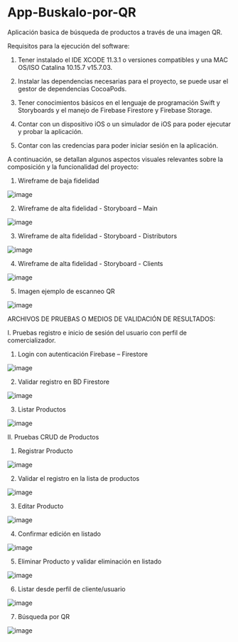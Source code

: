 # App-Buskalo-por-QR
Aplicación basica de búsqueda de productos a través de una imagen QR.

Requisitos para la ejecución del software:

1)	Tener instalado el IDE XCODE 11.3.1 o versiones compatibles y una MAC OS/ISO Catalina 10.15.7 v15.7.03.

2)	Instalar las dependencias necesarias para el proyecto, se puede usar el gestor de dependencias CocoaPods. 

4)	Tener conocimientos básicos en el lenguaje de programación Swift y Storyboards y el manejo de Firebase Firestore y Firebase Storage.

4)	Contar con un dispositivo iOS o un simulador de iOS para poder ejecutar y probar la aplicación.

5)	Contar con las credencias para poder iniciar sesión en la aplicación.


A continuación, se detallan algunos aspectos visuales relevantes sobre la composición y la funcionalidad del proyecto:


1. Wireframe de baja fidelidad

![image](https://user-images.githubusercontent.com/88556496/223900501-fc44f1f2-26f7-401a-b8ac-5484e681b80d.png)

2. Wireframe de alta fidelidad - Storyboard – Main

![image](https://user-images.githubusercontent.com/88556496/223901535-35dd2539-95fb-4ea5-ac06-d6638418d631.png)

3. Wireframe de alta fidelidad - Storyboard - Distributors

 ![image](https://user-images.githubusercontent.com/88556496/223901572-0d890faa-4e66-4db5-ab7b-d71af1d18ac2.png)

4. Wireframe de alta fidelidad - Storyboard - Clients
 
![image](https://user-images.githubusercontent.com/88556496/223901617-ed0ae501-3f9e-4a00-97a1-6e3e9eae1ddb.png)

5. Imagen ejemplo de escanneo QR 

![image](https://user-images.githubusercontent.com/88556496/223901657-803916a2-66b7-48af-afe5-5f5c8c4e4549.png)


ARCHIVOS DE PRUEBAS O MEDIOS DE VALIDACIÓN DE RESULTADOS:

I.	Pruebas registro e inicio de sesión del usuario con perfil de comercializador.

1)	Login con autenticación Firebase – Firestore

![image](https://user-images.githubusercontent.com/88556496/223903922-8ebe2e15-5e1d-4b8f-b294-b691d35053c8.png)

2)	Validar registro en BD Firestore

![image](https://user-images.githubusercontent.com/88556496/223904031-80050634-64c0-427d-8d6a-473cae75aac2.png)

3)	Listar Productos

![image](https://user-images.githubusercontent.com/88556496/223904168-43de01f8-6237-4a26-8741-e8cf01bb280e.png)

II.	Pruebas CRUD de Productos

1.	Registrar Producto

![image](https://user-images.githubusercontent.com/88556496/223904339-fcd0f01a-ca09-4aa7-b46a-b590cc6c2e2d.png)

2.	Validar el registro en la lista de productos

![image](https://user-images.githubusercontent.com/88556496/223904407-fd986fcd-41f5-49bf-a1bd-b2fa76000b8f.png)

3.	Editar Producto

![image](https://user-images.githubusercontent.com/88556496/223904558-5528a101-9287-4b82-a5f5-342a1e834e0b.png)

4.	Confirmar edición en listado

![image](https://user-images.githubusercontent.com/88556496/223904631-d13aed54-e9be-4682-942e-b698cbbf6986.png)

5.	Eliminar Producto y validar eliminación en listado

![image](https://user-images.githubusercontent.com/88556496/223904695-4556fdef-8978-48f5-95b1-c3122a8fd79e.png)

6.	Listar desde perfil de cliente/usuario

![image](https://user-images.githubusercontent.com/88556496/223904977-1653ea27-3011-45f3-aee5-8dd5a235d9fc.png)

7.	Búsqueda por QR

![image](https://user-images.githubusercontent.com/88556496/223905161-bd945ac6-6db8-4e11-a0a6-c11014a9b622.png)
